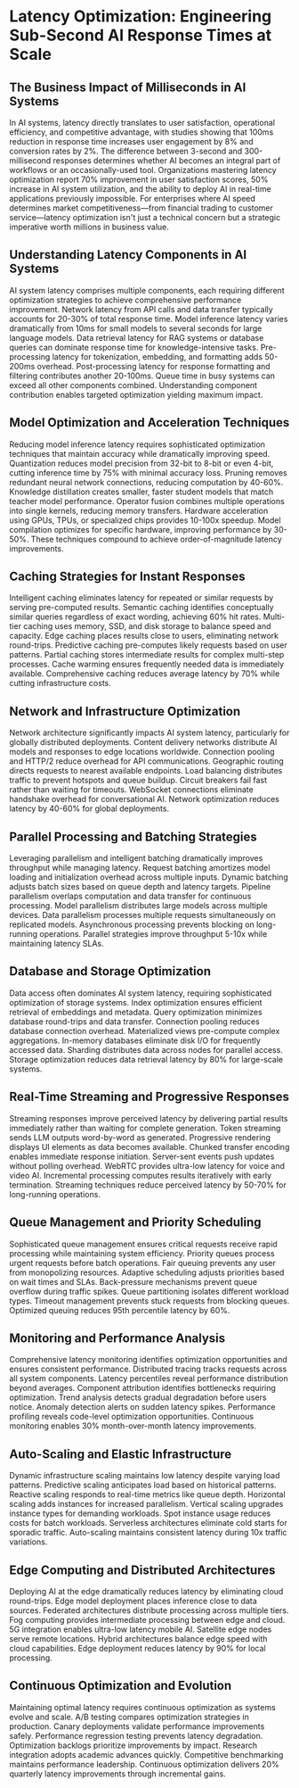 # Latency Optimization: Engineering Sub-Second AI Response Times at Scale

## The Business Impact of Milliseconds in AI Systems

In AI systems, latency directly translates to user satisfaction, operational efficiency, and competitive advantage, with studies showing that 100ms reduction in response time increases user engagement by 8% and conversion rates by 2%. The difference between 3-second and 300-millisecond responses determines whether AI becomes an integral part of workflows or an occasionally-used tool. Organizations mastering latency optimization report 70% improvement in user satisfaction scores, 50% increase in AI system utilization, and the ability to deploy AI in real-time applications previously impossible. For enterprises where AI speed determines market competitiveness—from financial trading to customer service—latency optimization isn't just a technical concern but a strategic imperative worth millions in business value.

## Understanding Latency Components in AI Systems

AI system latency comprises multiple components, each requiring different optimization strategies to achieve comprehensive performance improvement. Network latency from API calls and data transfer typically accounts for 20-30% of total response time. Model inference latency varies dramatically from 10ms for small models to several seconds for large language models. Data retrieval latency for RAG systems or database queries can dominate response time for knowledge-intensive tasks. Pre-processing latency for tokenization, embedding, and formatting adds 50-200ms overhead. Post-processing latency for response formatting and filtering contributes another 20-100ms. Queue time in busy systems can exceed all other components combined. Understanding component contribution enables targeted optimization yielding maximum impact.

## Model Optimization and Acceleration Techniques

Reducing model inference latency requires sophisticated optimization techniques that maintain accuracy while dramatically improving speed. Quantization reduces model precision from 32-bit to 8-bit or even 4-bit, cutting inference time by 75% with minimal accuracy loss. Pruning removes redundant neural network connections, reducing computation by 40-60%. Knowledge distillation creates smaller, faster student models that match teacher model performance. Operator fusion combines multiple operations into single kernels, reducing memory transfers. Hardware acceleration using GPUs, TPUs, or specialized chips provides 10-100x speedup. Model compilation optimizes for specific hardware, improving performance by 30-50%. These techniques compound to achieve order-of-magnitude latency improvements.

## Caching Strategies for Instant Responses

Intelligent caching eliminates latency for repeated or similar requests by serving pre-computed results. Semantic caching identifies conceptually similar queries regardless of exact wording, achieving 60% hit rates. Multi-tier caching uses memory, SSD, and disk storage to balance speed and capacity. Edge caching places results close to users, eliminating network round-trips. Predictive caching pre-computes likely requests based on user patterns. Partial caching stores intermediate results for complex multi-step processes. Cache warming ensures frequently needed data is immediately available. Comprehensive caching reduces average latency by 70% while cutting infrastructure costs.

## Network and Infrastructure Optimization

Network architecture significantly impacts AI system latency, particularly for globally distributed deployments. Content delivery networks distribute AI models and responses to edge locations worldwide. Connection pooling and HTTP/2 reduce overhead for API communications. Geographic routing directs requests to nearest available endpoints. Load balancing distributes traffic to prevent hotspots and queue buildup. Circuit breakers fail fast rather than waiting for timeouts. WebSocket connections eliminate handshake overhead for conversational AI. Network optimization reduces latency by 40-60% for global deployments.

## Parallel Processing and Batching Strategies

Leveraging parallelism and intelligent batching dramatically improves throughput while managing latency. Request batching amortizes model loading and initialization overhead across multiple inputs. Dynamic batching adjusts batch sizes based on queue depth and latency targets. Pipeline parallelism overlaps computation and data transfer for continuous processing. Model parallelism distributes large models across multiple devices. Data parallelism processes multiple requests simultaneously on replicated models. Asynchronous processing prevents blocking on long-running operations. Parallel strategies improve throughput 5-10x while maintaining latency SLAs.

## Database and Storage Optimization

Data access often dominates AI system latency, requiring sophisticated optimization of storage systems. Index optimization ensures efficient retrieval of embeddings and metadata. Query optimization minimizes database round-trips and data transfer. Connection pooling reduces database connection overhead. Materialized views pre-compute complex aggregations. In-memory databases eliminate disk I/O for frequently accessed data. Sharding distributes data across nodes for parallel access. Storage optimization reduces data retrieval latency by 80% for large-scale systems.

## Real-Time Streaming and Progressive Responses

Streaming responses improve perceived latency by delivering partial results immediately rather than waiting for complete generation. Token streaming sends LLM outputs word-by-word as generated. Progressive rendering displays UI elements as data becomes available. Chunked transfer encoding enables immediate response initiation. Server-sent events push updates without polling overhead. WebRTC provides ultra-low latency for voice and video AI. Incremental processing computes results iteratively with early termination. Streaming techniques reduce perceived latency by 50-70% for long-running operations.

## Queue Management and Priority Scheduling

Sophisticated queue management ensures critical requests receive rapid processing while maintaining system efficiency. Priority queues process urgent requests before batch operations. Fair queuing prevents any user from monopolizing resources. Adaptive scheduling adjusts priorities based on wait times and SLAs. Back-pressure mechanisms prevent queue overflow during traffic spikes. Queue partitioning isolates different workload types. Timeout management prevents stuck requests from blocking queues. Optimized queuing reduces 95th percentile latency by 60%.

## Monitoring and Performance Analysis

Comprehensive latency monitoring identifies optimization opportunities and ensures consistent performance. Distributed tracing tracks requests across all system components. Latency percentiles reveal performance distribution beyond averages. Component attribution identifies bottlenecks requiring optimization. Trend analysis detects gradual degradation before users notice. Anomaly detection alerts on sudden latency spikes. Performance profiling reveals code-level optimization opportunities. Continuous monitoring enables 30% month-over-month latency improvements.

## Auto-Scaling and Elastic Infrastructure

Dynamic infrastructure scaling maintains low latency despite varying load patterns. Predictive scaling anticipates load based on historical patterns. Reactive scaling responds to real-time metrics like queue depth. Horizontal scaling adds instances for increased parallelism. Vertical scaling upgrades instance types for demanding workloads. Spot instance usage reduces costs for batch workloads. Serverless architectures eliminate cold starts for sporadic traffic. Auto-scaling maintains consistent latency during 10x traffic variations.

## Edge Computing and Distributed Architectures

Deploying AI at the edge dramatically reduces latency by eliminating cloud round-trips. Edge model deployment places inference close to data sources. Federated architectures distribute processing across multiple tiers. Fog computing provides intermediate processing between edge and cloud. 5G integration enables ultra-low latency mobile AI. Satellite edge nodes serve remote locations. Hybrid architectures balance edge speed with cloud capabilities. Edge deployment reduces latency by 90% for local processing.

## Continuous Optimization and Evolution

Maintaining optimal latency requires continuous optimization as systems evolve and scale. A/B testing compares optimization strategies in production. Canary deployments validate performance improvements safely. Performance regression testing prevents latency degradation. Optimization backlogs prioritize improvements by impact. Research integration adopts academic advances quickly. Competitive benchmarking maintains performance leadership. Continuous optimization delivers 20% quarterly latency improvements through incremental gains.